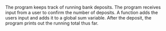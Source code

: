 The program keeps track of running bank deposits. 
The program receives input from a user to confirm the number of deposits.
A function adds the users input and adds it to a global sum variable. 
After the deposit, the program prints out the running total thus far.
